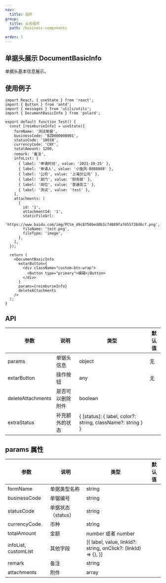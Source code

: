 ```yaml
---
nav:
  title: 组件
group:
  title: 业务组件
  path: /business-components

order: 1
---
```


## 单据头展示 DocumentBasicInfo

单据头基本信息展示。

## 使用例子

```tsx
import React, { useState } from 'react';
import { Button } from 'antd';
import { messages } from 'utils/utils';
import { DocumentBasicInfo } from 'polard';

export default function Test() {
  const [reimburseInfo] = useState({
    formName: '测试单据',
    businessCode: 'BZD000000001',
    statusCode: '1001N',
    currencyCode: 'CNY',
    totalAmount: 1200,
    remark: '备注',
    infoList: [
      { label: '申请时间', value: '2021-10-25' },
      { label: '申请人', value: '小旋风-8888888' },
      { label: '公司', value: '上海分公司' },
      { label: '部门', value: '财务部' },
      { label: '岗位', value: '普通员工' },
      { label: '测试', value: 'test' },
    ],
    attachments: [
      {
        id: '1',
        attachmentId: '1',
        staticFileUrl:
          'https://www.baidu.com/img/PCtm_d9c8750bed0b3c7d089fa7d55720d6cf.png',
        fileName: 'test.png',
        fileType: 'image',
      },
    ],
  });

  return (
    <DocumentBasicInfo
      extarButton={
        <div className="custom-btn-wrap">
          <Button type="primary">编辑</Button>
        </div>
      }
      params={reimburseInfo}
      deleteAttachments
    />
  );
}
```

## API

| 参数              | 说明             | 类型                                                        | 默认值 |
| ----------------- | ---------------- | ----------------------------------------------------------- | ------ |
| params            | 单锯头信息       | object                                                      | 无     |
| extarButton       | 操作按钮         | any                                                         | 无     |
| deleteAttachments | 是否可以删除附件 | boolean                                                     |        |
| extraStatus       | 补充额外的状态   | { [status]: { label, color?: string, className?: string } } |        |

## params 属性

| 参数                 | 说明               | 类型                                                           | 默认值 |
| -------------------- | ------------------ | -------------------------------------------------------------- | ------ |
| formName             | 单据类型名称       | string                                                         |        |
| businessCode         | 单锯编号           | string                                                         |        |
| statusCode           | 单据状态（status） | string                                                         |        |
| currencyCode         | 币种               | string                                                         |        |
| totalAmount          | 金额               | number 或者 number                                             |        |
| infoList, customList | 其他字段           | [{ label, value, linkId?: string, onClick?: (linkId) => {}, }] |        |
| remark               | 备注               | string                                                         |        |
| attachments          | 附件               | array                                                          |        |
